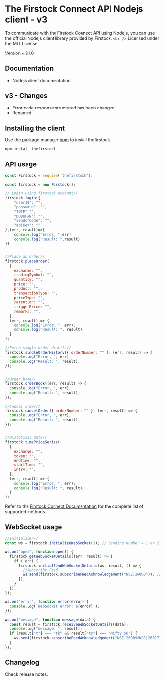 # The Firstock Connect API Nodejs client - v3

To communicate with the Firstock Connect API using Nodejs, you can use the official Nodejs client library provided by Firstock.
`<br />` Licensed under the MIT License.


[Version - 3.1.0](https://www.npmjs.com/package/thefirstock)


## Documentation

* Nodejs client documentation

## v3 - Changes

* Error code response structured has been changed
* Renamed

## Installing the client

Use the package manager [npm](https://www.npmjs.com/) to install thefirstock.

```bash
npm install thefirstock
```

## API usage

```javascript
const Firstock = require('thefirstock');

const firstock = new Firstock();

// Login using firstock account//
firstock.login({
    "userId": "",
    "password": "",
    "TOTP":"",
    "DOBnPAN": "",
    "vendorCode": "",
    "apiKey": ""
},(err, result)=>{
    console.log("Error, ",err)
    console.log("Result: ",result)
})


//Place an order//
firstock.placeOrder(
  {
    exchange: "",
    tradingSymbol: "",
    quantity: "",
    price: "",
    product: "",
    transactionType: "",
    priceType: "",
    retention: "",
    triggerPrice: "",
    remarks: "",
  },
  (err, result) => {
    console.log("Error, ", err);
    console.log("Result: ", result);
  }
);

//Fetch single order deatils//
firstock.singleOrderHistory({ orderNumber: "" }, (err, result) => {
  console.log("Error, ", err);
  console.log("Result: ", result);
});


//Order book//
firstock.orderBook((err, result) => {
  console.log("Error, ", err);
  console.log("Result: ", result);
});

//Cancel order//
firstock.cancelOrder({ orderNumber: "" }, (err, result) => {
  console.log("Error, ", err);
  console.log("Result: ", result);
});


//Historical data// 
firstock.timePriceSeries(
  {
    exchange: "",
    token: "",
    endTime: "",
    startTime: "",
    intrv: "",
  },
  (err, result) => {
    console.log("Error, ", err);
    console.log("Result: ", result);
  }
);
```

Refer to the [Firstock Connect Documentation](https://connect.thefirstock.com/)  for the complete list of supported methods.

## WebSocket usage


```js
//Initializer//
const ws = firstock.initializeWebSocket(1); // Sending Number = 1 or 2 for using two websockets simultaneoulsy

ws.on("open", function open() {
  firstock.getWebSocketDetails((err, result) => {
    if (!err) {
      firstock.initialSendWebSocketDetails(ws, result, () => {
        //Subscribe Feed
        ws.send(firstock.subscribeFeedAcknowledgement("NSE|26000")); //Sending NIFTY 50 Token
      });
    }
  });
});

ws.on("error", function error(error) {
  console.log(`WebSocket error: ${error}`);
});

ws.on("message", function message(data) {
  const result = firstock.receiveWebSocketDetails(data);
  console.log("message: ", result);
  if (result["t"] === "tk" && result["ts"] === "Nifty 50") {
    ws.send(firstock.subscribeFeedAcknowledgement("NSE|26009#NSE|26017")); //Sending BANKNIFTY and INDIAVIX Token
  }
});
```

## Changelog

Check release notes.
